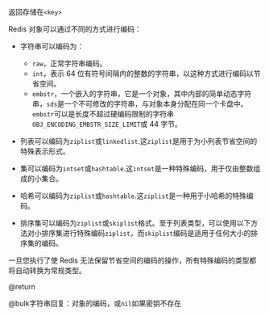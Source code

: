 返回存储在`<key>`

Redis 对象可以通过不同的方式进行编码：

*   字符串可以编码为：

    *   `raw`，正常字符串编码。
    *   `int`，表示 64 位有符号间隔内的整数的字符串，以这种方式进行编码以节省空间。
    *   `embstr`，一个嵌入的字符串，它是一个对象，其中内部的简单动态字符串，`sds`是一个不可修改的字符串，与对象本身分配在同一个卡盘中。
        `embstr`可以是长度不超过硬编码限制的字符串`OBJ_ENCODING_EMBSTR_SIZE_LIMIT`或 44 字节。

*   列表可以编码为`ziplist`或`linkedlist`.这`ziplist`是用于为小列表节省空间的特殊表示形式。

*   集可以编码为`intset`或`hashtable`.这`intset`是一种特殊编码，用于仅由整数组成的小集合。

*   哈希可以编码为`ziplist`或`hashtable`.这`ziplist`是一种用于小哈希的特殊编码。

*   排序集可以编码为`ziplist`或`skiplist`格式。至于列表类型，可以使用以下方法对小排序集进行特殊编码`ziplist`，而`skiplist`编码是适用于任何大小的排序集的编码。

一旦您执行了使 Redis 无法保留节省空间的编码的操作，所有特殊编码的类型都将自动转换为常规类型。

@return

@bulk字符串回复：对象的编码，或`nil`如果密钥不存在
